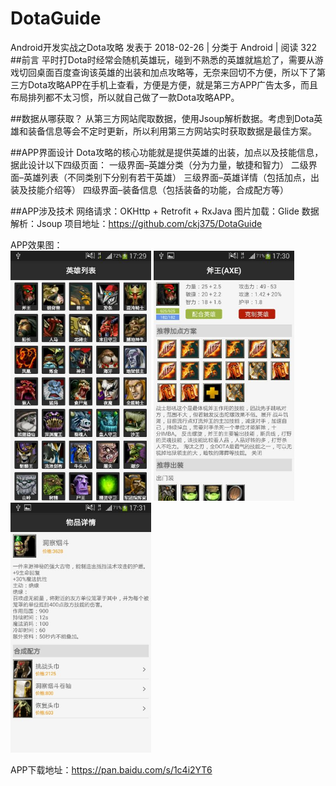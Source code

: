 # DotaGuide


Android开发实战之Dota攻略 
发表于 2018-02-26   |   分类于 Android   |   阅读 322 
##前言
平时打Dota时经常会随机英雄玩，碰到不熟悉的英雄就尴尬了，需要从游戏切回桌面百度查询该英雄的出装和加点攻略等，无奈来回切不方便，所以下了第三方Dota攻略APP在手机上查看，方便是方便，就是第三方APP广告太多，而且布局排列都不太习惯，所以就自己做了一款Dota攻略APP。

##数据从哪获取？
从第三方网站爬取数据，使用Jsoup解析数据。考虑到Dota英雄和装备信息等会不定时更新，所以利用第三方网站实时获取数据是最佳方案。

##APP界面设计
Dota攻略的核心功能就是提供英雄的出装，加点以及技能信息，据此设计以下四级页面：
一级界面–英雄分类（分为力量，敏捷和智力）
二级界面–英雄列表（不同类别下分别有若干英雄）
三级界面–英雄详情（包括加点，出装及技能介绍等）
四级界面–装备信息（包括装备的功能，合成配方等）

##APP涉及技术
网络请求：OKHttp + Retrofit + RxJava
图片加载：Glide
数据解析：Jsoup
项目地址：https://github.com/ckj375/DotaGuide

APP效果图：  
<img src="https://github.com/ckj375/img-folder/blob/master/dotaguide/dotaguide1.jpg" height="400" width="225"/>
<img src="https://github.com/ckj375/img-folder/blob/master/dotaguide/dotaguide2.jpg" height="400" width="225"/>
<img src="https://github.com/ckj375/img-folder/blob/master/dotaguide/dotaguide3.jpg" height="400" width="225"/>  

APP下载地址：https://pan.baidu.com/s/1c4i2YT6
